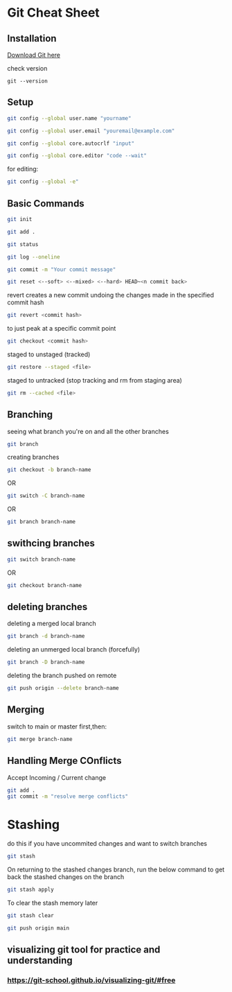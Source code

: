 # Git Cheat Sheet

## Installation
[Download Git here](https://git-scm.com/)

check version 
```
git --version
```

## Setup 

```bash
git config --global user.name "yourname"
```
```bash
git config --global user.email "youremail@example.com"
```
```bash
git config --global core.autocrlf "input"
```
```bash
git config --global core.editor "code --wait"
```
for editing:
```bash
git config --global -e"
```

## Basic Commands

```bash
git init
```

```bash
git add .
```

```bash
git status
```

```bash
git log --oneline
```

```bash
git commit -m "Your commit message"
```

```bash
git reset <--soft> <--mixed> <--hard> HEAD~<n commit back>
```

revert creates a new commit undoing the changes made in the specified commit hash 
```bash
git revert <commit hash>
```

to just peak at a specific commit point 
```bash
git checkout <commit hash>
```

staged to unstaged (tracked)
```bash
git restore --staged <file>
```

staged to untracked (stop tracking and rm from staging area)
```bash
git rm --cached <file>
```

## Branching
seeing what branch you're on and all the other branches
```bash
git branch
```

creating branches 
```bash
git checkout -b branch-name
```
OR
```bash
git switch -C branch-name
```
OR
```bash
git branch branch-name
```

swithcing branches
- 
```bash
git switch branch-name
```
OR
```bash
git checkout branch-name
```

deleting branches
-
deleting a merged local branch
```bash
git branch -d branch-name
```

deleting an unmerged local branch (forcefully)
```bash
git branch -D branch-name
```

deleting the branch pushed on remote
```bash
git push origin --delete branch-name
```

## Merging
switch to main or master first,then:
```bash
git merge branch-name
```

## Handling Merge COnflicts

Accept Incoming / Current change

```bash
git add .
git commit -m "resolve merge conflicts"
```

# Stashing

do this if you have uncommited changes and want to switch branches
```bash
git stash
```

On returning to the stashed changes branch, run the below command to get back the stashed changes on the branch
```bash
git stash apply
```

To clear the stash memory later
```bash
git stash clear
```







```bash
git push origin main
```



## visualizing git tool for practice and understanding
### https://git-school.github.io/visualizing-git/#free
